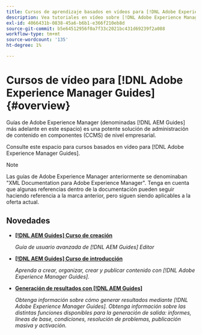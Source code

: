 ```yaml
---
title: Cursos de aprendizaje basados en vídeos para [!DNL Adobe Experience Manager Guides]
description: Vea tutoriales en vídeo sobre [!DNL Adobe Experience Manager Guides], AEM Complemento XML, AEM Complemento XML, AEM DoX y AEM Dox.
exl-id: 4066431b-0838-45a6-b6b1-e366f210eb8d
source-git-commit: b5e64512956f0a7f33c2021bc431d69239f2a088
workflow-type: tm+mt
source-wordcount: '135'
ht-degree: 1%

---
```


# Cursos de vídeo para [!DNL Adobe Experience Manager Guides] {#overview}

Guías de Adobe Experience Manager (denominadas [!DNL AEM Guides] más adelante en este espacio) es una potente solución de administración de contenido en componentes (CCMS) de nivel empresarial.

Consulte este espacio para cursos basados en vídeo para [!DNL Adobe Experience Manager Guides].

>[!NOTE]
> 
> Las guías de Adobe Experience Manager anteriormente se denominaban &quot;XML Documentation para Adobe Experience Manager&quot;. Tenga en cuenta que algunas referencias dentro de la documentación pueden seguir haciendo referencia a la marca anterior, pero siguen siendo aplicables a la oferta actual.

## Novedades

* **[[!DNL AEM Guides] Curso de creación](course-3/overview.md)**

   *Guía de usuario avanzada de [!DNL AEM Guides] Editor*

* **[[!DNL AEM Guides] Curso de introducción](course-1/overview.md)**

   *Aprenda a crear, organizar, crear y publicar contenido con [!DNL Adobe Experience Manager Guides].*

* **[Generación de resultados con [!DNL AEM Guides]](course-2/overview.md)**

   *Obtenga información sobre cómo generar resultados mediante [!DNL Adobe Experience Manager Guides]. Obtenga información sobre las distintas funciones disponibles para la generación de salida: informes, líneas de base, condiciones, resolución de problemas, publicación masiva y activación.*
